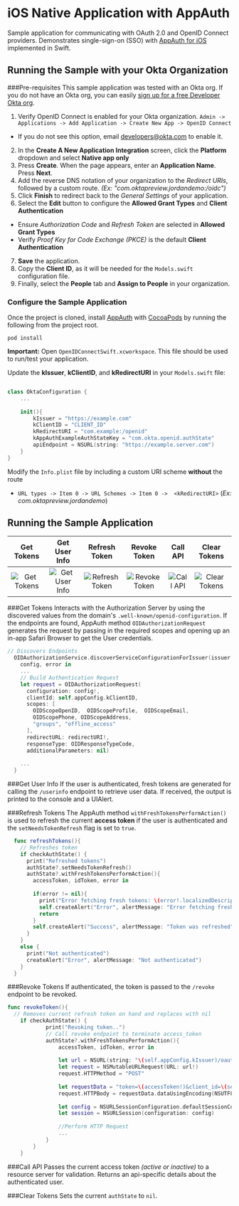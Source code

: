 # iOS Native Application with AppAuth
Sample application for communicating with OAuth 2.0 and OpenID Connect providers. Demonstrates single-sign-on (SSO) with [AppAuth for iOS](https://github.com/openid/AppAuth-iOS) implemented in Swift.

## Running the Sample with your Okta Organization

###Pre-requisites
This sample application was tested with an Okta org. If you do not have an Okta org, you can easily [sign up for a free Developer Okta org](https://www.okta.com/developer/signup/).

1. Verify OpenID Connect is enabled for your Okta organization. `Admin -> Applications -> Add Application -> Create New App -> OpenID Connect`
  - If you do not see this option, email [developers@okta.com](mailto:developers@okta.com) to enable it.
2. In the **Create A New Application Integration** screen, click the **Platform** dropdown and select **Native app only**
3. Press **Create**. When the page appears, enter an **Application Name**. Press **Next**.
4. Add the reverse DNS notation of your organization to the *Redirect URIs*, followed by a custom route. *(Ex: "com.oktapreview.jordandemo:/oidc")*
5. Click **Finish** to redirect back to the *General Settings* of your application.
6. Select the **Edit** button to configure the **Allowed Grant Types** and **Client Authentication**
  - Ensure *Authorization Code* and *Refresh Token* are selected in **Allowed Grant Types**
  - Verify *Proof Key for Code Exchange (PKCE)* is the default **Client Authentication**
7. **Save** the application.
8. Copy the **Client ID**, as it will be needed for the `Models.swift` configuration file.
9. Finally, select the **People** tab and **Assign to People** in your organization.

### Configure the Sample Application
Once the project is cloned, install [AppAuth](https://github.com/openid/AppAuth-iOS) with [CocoaPods](https://guides.cocoapods.org/using/getting-started.html) by running the following from the project root.

    pod install
    

**Important:** Open `OpenIDConnectSwift.xcworkspace`. This file should be used to run/test your application.

Update the **kIssuer**, **kClientID**, and **kRedirectURI** in your `Models.swift` file:
```swift

class OktaConfiguration {
    ...
    
    init(){
        kIssuer = "https://example.com"
        kClientID = "CLIENT_ID"
        kRedirectURI = "com.example:/openid"
        kAppAuthExampleAuthStateKey = "com.okta.openid.authState"
        apiEndpoint = NSURL(string: "https://example.server.com")
    }
}
```

Modify the `Info.plist` file by including a custom URI scheme **without** the route
  - `URL types -> Item 0 -> URL Schemes -> Item 0 ->  <kRedirectURI>` (*Ex: com.oktapreview.jordandemo*)

## Running the Sample Application


| Get Tokens      | Get User Info  | Refresh Token  | Revoke Token   | Call API       | Clear Tokens   |
| :-------------: |:-------------: |:-------------: |:-------------: |:-------------: |:-------------: |
| ![Get Tokens](https://raw.githubusercontent.com/jmelberg/okta-openidconnect-appauth-sample-swift/master/OpenIDConnectSwift/Assets.xcassets/key_circle.imageset/key.png)| ![Get User Info](https://raw.githubusercontent.com/jmelberg/okta-openidconnect-appauth-sample-swift/master/OpenIDConnectSwift/Assets.xcassets/Reporting.imageset/Reporting.png)| ![Refresh Token](https://raw.githubusercontent.com/jmelberg/okta-openidconnect-appauth-sample-swift/master/OpenIDConnectSwift/Assets.xcassets/refresh.imageset/api_call.png)| ![Revoke Token](https://raw.githubusercontent.com/jmelberg/okta-openidconnect-appauth-sample-swift/master/OpenIDConnectSwift/Assets.xcassets/revoke.imageset/revoke.png) | ![Call API](https://raw.githubusercontent.com/jmelberg/okta-openidconnect-appauth-sample-swift/master/OpenIDConnectSwift/Assets.xcassets/refresh.imageset/api_call.png) | ![Clear Tokens](https://raw.githubusercontent.com/jmelberg/okta-openidconnect-appauth-sample-swift/master/OpenIDConnectSwift/Assets.xcassets/ic_key.imageset/MFA_for_Your_Apps.png)|

###Get Tokens
Interacts with the Authorization Server by using the discovered values from the domain's `.well-known/openid-configuration`. If the endpoints are found, AppAuth method `OIDAuthorizationRequest` generates the request by passing in the required scopes and opening up an in-app Safari Browser to get the User credentials.

```swift
// Discovers Endpoints
  OIDAuthorizationService.discoverServiceConfigurationForIssuer(issuer!) {
    config, error in
    ...
    // Build Authentication Request
    let request = OIDAuthorizationRequest(
      configuration: config!,
      clientId: self.appConfig.kClientID,
      scopes: [
        OIDScopeOpenID,  OIDScopeProfile,  OIDScopeEmail,
        OIDScopePhone, OIDScopeAddress,
        "groups", "offline_access"
      ],
      redirectURL: redirectURI!,
      responseType: OIDResponseTypeCode,
      additionalParameters: nil)
    
    ...
  }
```

###Get User Info
If the user is authenticated, fresh tokens are generated for calling the `/userinfo` endpoint to retrieve user data. If received, the output is printed to the console and a UIAlert.

###Refresh Tokens
The AppAuth method `withFreshTokensPerformAction()` is used to refresh the current **access token** if the user is authenticated and the `setNeedsTokenRefresh` flag is set to `true`.
```swift
  func refreshTokens(){
    // Refreshes token
    if checkAuthState() {
      print("Refreshed tokens")
      authState?.setNeedsTokenRefresh()
      authState?.withFreshTokensPerformAction(){
        accessToken, idToken, error in
        
        if(error != nil){
          print("Error fetching fresh tokens: \(error!.localizedDescription)")
          self.createAlert("Error", alertMessage: "Error fetching fresh tokens")
          return
        }
        self.createAlert("Success", alertMessage: "Token was refreshed")
      }
    }
    else {
      print("Not authenticated")
      createAlert("Error", alertMessage: "Not authenticated")
    }
  }
```

###Revoke Tokens
If authenticated, the token is passed to the `/revoke` endpoint to be revoked.

```swift
func revokeToken(){
  // Removes current refresh token on hand and replaces with nil
    if checkAuthState() {
            print("Revoking token..")
            // Call revoke endpoint to terminate access_token
            authState?.withFreshTokensPerformAction(){
                accessToken, idToken, error in
                
                let url = NSURL(string: "\(self.appConfig.kIssuer)/oauth2/v1/revoke")
                let request = NSMutableURLRequest(URL: url!)
                request.HTTPMethod = "POST"
                
                let requestData = "token=\(accessToken!)&client_id=\(self.appConfig.kClientID)"
                request.HTTPBody = requestData.dataUsingEncoding(NSUTF8StringEncoding);
                
                let config = NSURLSessionConfiguration.defaultSessionConfiguration()
                let session = NSURLSession(configuration: config)
                
                //Perform HTTP Request
                ...
            }
        }
    }
```

###Call API
Passes the current access token *(active or inactive)* to a resource server for validation. Returns an api-specific details about the authenticated user.

###Clear Tokens
Sets the current `authState` to `nil`.
